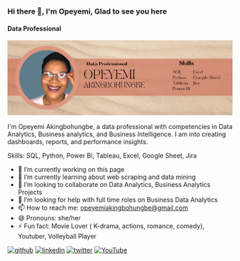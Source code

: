 ### Hi there 👋, I'm Opeyemi, Glad to see you here 
#### Data Professional
![Data Professional](https://github.com/opeyemi-analytics/opeyemi-analytics/blob/7340b513521c7b4af19c4e80457d26ad8bbd859f/Opeyemi%20Twitter%20Header.png)

I'm Opeyemi Akingbohungbe, a data professional with competencies in Data Analytics, Business analytics, and Business Intelligence. I am into creating dashboards, reports, and performance insights.

Skills: SQL, Python, Power Bi, Tableau, Excel, Google Sheet, Jira

- 🔭 I’m currently working on this page 
- 🌱 I’m currently learning about web scraping and data mining  
- 👯 I’m looking to collaborate on Data Analytics, Business Analytics Projects 
- 🤔 I’m looking for help with full time roles on Business Data Analytics 
- 📫 How to reach me: opeyemiakingbohungbe@gmail.com 
- 😄 Pronouns: she/her 
- ⚡ Fun fact: Movie Lover ( K-drama, actions, romance, comedy), Youtuber, Volleyball Player 


[<img src='https://cdn.jsdelivr.net/npm/simple-icons@3.0.1/icons/github.svg' alt='github' height='40'>](https://github.com/https://github.com/opeyemi-analytics)  [<img src='https://cdn.jsdelivr.net/npm/simple-icons@3.0.1/icons/linkedin.svg' alt='linkedin' height='40'>](https://www.linkedin.com/in/https://www.linkedin.com/in/opeyemi-akingbohungbe//)  [<img src='https://cdn.jsdelivr.net/npm/simple-icons@3.0.1/icons/twitter.svg' alt='twitter' height='40'>](https://twitter.com/https://twitter.com/Hantyope)  [<img src='https://cdn.jsdelivr.net/npm/simple-icons@3.0.1/icons/youtube.svg' alt='YouTube' height='40'>](https://www.youtube.com/channel/GATXUWWYDFFHN4SK64F6H3X6UVUCRGMR6BXJ4JAPT2MMG5QI5VRQLQNE)  

